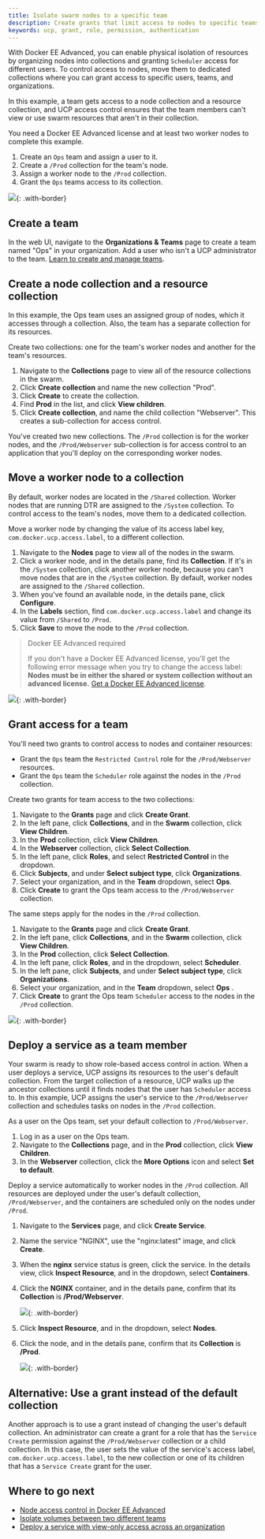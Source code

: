 ```yaml
---
title: Isolate swarm nodes to a specific team
description: Create grants that limit access to nodes to specific teams.
keywords: ucp, grant, role, permission, authentication
---
```

With Docker EE Advanced, you can enable physical isolation of resources by organizing nodes into collections and granting `Scheduler` access for different users. To control access to nodes, move them to dedicated collections where you can grant access to specific users, teams, and organizations.

In this example, a team gets access to a node collection and a resource collection, and UCP access control ensures that the team members can't view or use swarm resources that aren't in their collection.

You need a Docker EE Advanced license and at least two worker nodes to complete this example.

1. Create an `Ops` team and assign a user to it.
2. Create a `/Prod` collection for the team's node.
3. Assign a worker node to the `/Prod` collection.
4. Grant the `Ops` teams access to its collection.

![](../images/isolate-nodes-diagram.svg){: .with-border}

## Create a team

In the web UI, navigate to the **Organizations & Teams** page to create a team named "Ops" in your organization. Add a user who isn't a UCP administrator to the team. [Learn to create and manage teams](create-and-manage-teams.md).

## Create a node collection and a resource collection

In this example, the Ops team uses an assigned group of nodes, which it accesses through a collection. Also, the team has a separate collection for its resources.

Create two collections: one for the team's worker nodes and another for the team's resources.

1. Navigate to the **Collections** page to view all of the resource collections in the swarm.
2. Click **Create collection** and name the new collection "Prod".
3. Click **Create** to create the collection.
4. Find **Prod** in the list, and click **View children**.
5. Click **Create collection**, and name the child collection "Webserver". This creates a sub-collection for access control. 

You've created two new collections. The `/Prod` collection is for the worker nodes, and the `/Prod/Webserver` sub-collection is for access control to an application that you'll deploy on the corresponding worker nodes.

## Move a worker node to a collection

By default, worker nodes are located in the `/Shared` collection. Worker nodes that are running DTR are assigned to the `/System` collection. To control access to the team's nodes, move them to a dedicated collection.

Move a worker node by changing the value of its access label key, `com.docker.ucp.access.label`, to a different collection.

1. Navigate to the **Nodes** page to view all of the nodes in the swarm.
2. Click a worker node, and in the details pane, find its **Collection**. If it's in the `/System` collection, click another worker node, because you can't move nodes that are in the `/System` collection. By default, worker nodes are assigned to the `/Shared` collection. 
3. When you've found an available node, in the details pane, click **Configure**. 
4. In the **Labels** section, find `com.docker.ucp.access.label` and change its value from `/Shared` to `/Prod`. 
5. Click **Save** to move the node to the `/Prod` collection.

> Docker EE Advanced required
> 
> If you don't have a Docker EE Advanced license, you'll get the following error message when you try to change the access label: **Nodes must be in either the shared or system collection without an advanced license.** [Get a Docker EE Advanced license](https://www.docker.com/pricing).

![](../images/isolate-nodes-1.png){: .with-border}

## Grant access for a team

You'll need two grants to control access to nodes and container resources:

- Grant the `Ops` team the `Restricted Control` role for the `/Prod/Webserver` resources.
- Grant the `Ops` team the `Scheduler` role against the nodes in the `/Prod` collection.

Create two grants for team access to the two collections:

1. Navigate to the **Grants** page and click **Create Grant**.
2. In the left pane, click **Collections**, and in the **Swarm** collection, click **View Children**.
3. In the **Prod** collection, click **View Children**.
4. In the **Webserver** collection, click **Select Collection**. 
5. In the left pane, click **Roles**, and select **Restricted Control** in the dropdown.
6. Click **Subjects**, and under **Select subject type**, click **Organizations**.
7. Select your organization, and in the **Team** dropdown, select **Ops**. 
8. Click **Create** to grant the Ops team access to the `/Prod/Webserver` collection. 

The same steps apply for the nodes in the `/Prod` collection.

1. Navigate to the **Grants** page and click **Create Grant**.
2. In the left pane, click **Collections**, and in the **Swarm** collection, click **View Children**.
3. In the **Prod** collection, click **Select Collection**.
4. In the left pane, click **Roles**, and in the dropdown, select **Scheduler**.
5. In the left pane, click **Subjects**, and under **Select subject type**, click **Organizations**.
6. Select your organization, and in the **Team** dropdown, select **Ops** . 
7. Click **Create** to grant the Ops team `Scheduler` access to the nodes in the `/Prod` collection. 

![](../images/isolate-nodes-2.png){: .with-border}

## Deploy a service as a team member

Your swarm is ready to show role-based access control in action. When a user deploys a service, UCP assigns its resources to the user's default collection. From the target collection of a resource, UCP walks up the ancestor collections until it finds nodes that the user has `Scheduler` access to. In this example, UCP assigns the user's service to the `/Prod/Webserver` collection and schedules tasks on nodes in the `/Prod` collection.

As a user on the Ops team, set your default collection to `/Prod/Webserver`.

1. Log in as a user on the Ops team.
2. Navigate to the **Collections** page, and in the **Prod** collection, click **View Children**. 
3. In the **Webserver** collection, click the **More Options** icon and select **Set to default**.

Deploy a service automatically to worker nodes in the `/Prod` collection. All resources are deployed under the user's default collection, `/Prod/Webserver`, and the containers are scheduled only on the nodes under `/Prod`.

1. Navigate to the **Services** page, and click **Create Service**.
2. Name the service "NGINX", use the "nginx:latest" image, and click **Create**.
3. When the **nginx** service status is green, click the service. In the details view, click **Inspect Resource**, and in the dropdown, select **Containers**.
4. Click the **NGINX** container, and in the details pane, confirm that its **Collection** is **/Prod/Webserver**.
    
    ![](../../images/isolate-nodes-3.png){: .with-border}

5. Click **Inspect Resource**, and in the dropdown, select **Nodes**.

6. Click the node, and in the details pane, confirm that its **Collection** is **/Prod**.
    
    ![](../images/isolate-nodes-4.png){: .with-border}

## Alternative: Use a grant instead of the default collection

Another approach is to use a grant instead of changing the user's default collection. An administrator can create a grant for a role that has the `Service Create` permission against the `/Prod/Webserver` collection or a child collection. In this case, the user sets the value of the service's access label, `com.docker.ucp.access.label`, to the new collection or one of its children that has a `Service Create` grant for the user.

## Where to go next

- [Node access control in Docker EE Advanced](access-control-node.md)
- [Isolate volumes between two different teams](isolate-volumes-between-teams.md)
- [Deploy a service with view-only access across an organization](deploy-view-only-service.md)